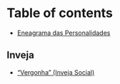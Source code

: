# Table of contents

* [Eneagrama das Personalidades](README.md)

## Inveja

* [“Vergonha” (Inveja Social)](inveja/vergonha-inveja-social.md)
